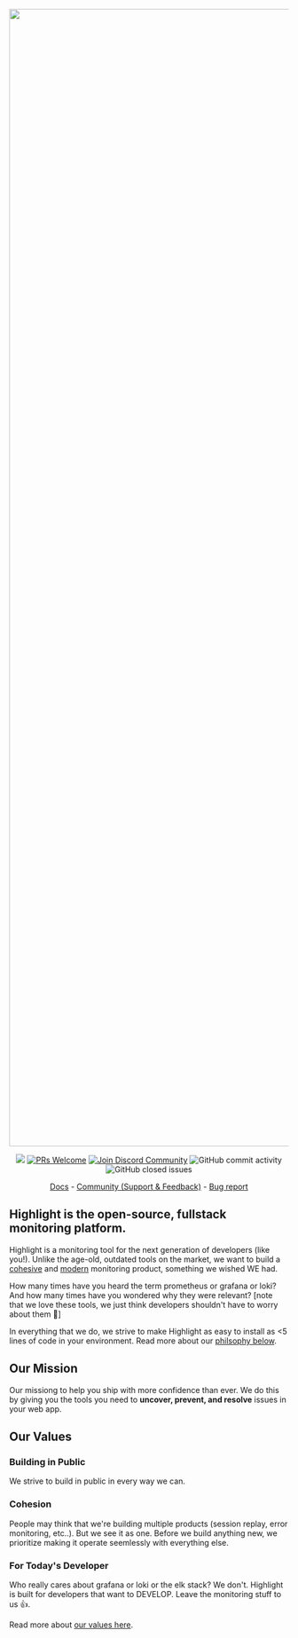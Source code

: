 <p align="center">
  <img width="2051" alt="github-thumb" src="https://user-images.githubusercontent.com/20292680/214453237-37420cc6-1ae1-474e-be55-d41fea21e0be.png">
</p>
<p align="center">
  <a href='https://github.com/highlight/highlight/graphs/contributors'><img src='https://img.shields.io/badge/all_contributors-17-orange.svg?style=flat-square' /></a>
  <a href='http://makeapullrequest.com'><img alt='PRs Welcome' src='https://img.shields.io/badge/PRs-welcome-brightgreen.svg?style=shields'/></a>
  <a href='https://community.highlight.com'><img alt="Join Discord Community" src="https://img.shields.io/badge/discord%20community-join-blue"/></a>
  <img alt="GitHub commit activity" src="https://img.shields.io/github/commit-activity/m/highlight/highlight"/>
  <img alt="GitHub closed issues" src="https://img.shields.io/github/issues-closed/highlight/highlight"/>
</p>

<p align="center">
  <a href="https://highlight.io/docs">Docs</a> - <a href="https://community.highlight.io">Community (Support & Feedback)</a> - <a href="https://github.com/highlight/highlight/issues/new?assignees=&labels=bug">Bug report</a>
</p>



## Highlight is the open-source, fullstack monitoring platform.

Highlight is a monitoring tool for the next generation of developers (like you!). Unlike the age-old, outdated tools on the market, we want to build a [cohesive](#cohesion) and [modern](#for-todays-developer) monitoring product, something we wished WE had. 

How many times have you heard the term prometheus or grafana or loki? And how many times have you wondered why they were relevant? [note that we love these tools, we just think developers shouldn't have to worry about them 🙂]

In everything that we do, we strive to make Highlight as easy to install as <5 lines of code in your environment. Read more about our [philsophy below](#our-values).


## Our Mission

Our missiong to help you ship with more confidence than ever. We do this by giving you the tools you need to **uncover, prevent, and resolve** issues in your web app.

## Our Values

### Building in Public
We strive to build in public in every way we can.  

### Cohesion
People may think that we're building multiple products (session replay, error monitoring, etc..). But we see it as one. Before we build anything new, we prioritize making it operate seemlessly with everything else.

### For Today's Developer
Who really cares about grafana or loki or the elk stack? We don't. Highlight is built for developers that want to DEVELOP. Leave the monitoring stuff to us 👍.

Read more about [our values here](highlight.io/docs/company/values).

